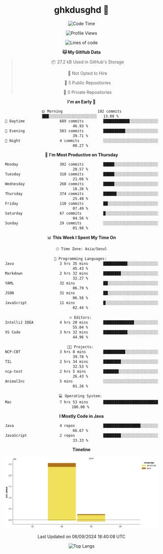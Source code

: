 
<div align="center">

# ghkdusghd 🚀
 
<!--START_SECTION:waka-->
![Code Time](http://img.shields.io/badge/Code%20Time-579%20hrs%2043%20mins-blue)

![Profile Views](http://img.shields.io/badge/Profile%20Views-162-blue)

![Lines of code](https://img.shields.io/badge/From%20Hello%20World%20I%27ve%20Written-2.8%20million%20lines%20of%20code-blue)

**🐱 My GitHub Data** 

> 📦 27.2 kB Used in GitHub's Storage 
 > 
> 🚫 Not Opted to Hire
 > 
> 📜 5 Public Repositories 
 > 
> 🔑 0 Private Repositories 
 > 
**I'm an Early 🐤** 

```text
🌞 Morning                192 commits         ███░░░░░░░░░░░░░░░░░░░░░░   13.08 % 
🌆 Daytime                689 commits         ████████████░░░░░░░░░░░░░   46.93 % 
🌃 Evening                583 commits         ██████████░░░░░░░░░░░░░░░   39.71 % 
🌙 Night                  4 commits           ░░░░░░░░░░░░░░░░░░░░░░░░░   00.27 % 
```
📅 **I'm Most Productive on Thursday** 

```text
Monday                   302 commits         █████░░░░░░░░░░░░░░░░░░░░   20.57 % 
Tuesday                  318 commits         █████░░░░░░░░░░░░░░░░░░░░   21.66 % 
Wednesday                268 commits         █████░░░░░░░░░░░░░░░░░░░░   18.26 % 
Thursday                 374 commits         ██████░░░░░░░░░░░░░░░░░░░   25.48 % 
Friday                   110 commits         ██░░░░░░░░░░░░░░░░░░░░░░░   07.49 % 
Saturday                 67 commits          █░░░░░░░░░░░░░░░░░░░░░░░░   04.56 % 
Sunday                   29 commits          ░░░░░░░░░░░░░░░░░░░░░░░░░   01.98 % 
```


📊 **This Week I Spent My Time On** 

```text
🕑︎ Time Zone: Asia/Seoul

💬 Programming Languages: 
Java                     3 hrs 35 mins       ███████████░░░░░░░░░░░░░░   45.43 % 
Markdown                 2 hrs 32 mins       ████████░░░░░░░░░░░░░░░░░   32.27 % 
YAML                     32 mins             ██░░░░░░░░░░░░░░░░░░░░░░░   06.79 % 
JSON                     31 mins             ██░░░░░░░░░░░░░░░░░░░░░░░   06.56 % 
JavaScript               11 mins             █░░░░░░░░░░░░░░░░░░░░░░░░   02.44 % 

🔥 Editors: 
IntelliJ IDEA            4 hrs 20 mins       ██████████████░░░░░░░░░░░   55.04 % 
VS Code                  3 hrs 32 mins       ███████████░░░░░░░░░░░░░░   44.96 % 

🐱‍💻 Projects: 
NCP-CBT                  3 hrs 8 mins        ██████████░░░░░░░░░░░░░░░   39.78 % 
TIL                      2 hrs 34 mins       ████████░░░░░░░░░░░░░░░░░   32.53 % 
ncp-test                 2 hrs 5 mins        ███████░░░░░░░░░░░░░░░░░░   26.43 % 
AnimalInc                5 mins              ░░░░░░░░░░░░░░░░░░░░░░░░░   01.26 % 

💻 Operating System: 
Mac                      7 hrs 53 mins       █████████████████████████   100.00 % 
```

**I Mostly Code in Java** 

```text
Java                     4 repos             █████████████████░░░░░░░░   66.67 % 
JavaScript               2 repos             ████████░░░░░░░░░░░░░░░░░   33.33 % 
```



**Timeline**

![Lines of Code chart](https://raw.githubusercontent.com/ghkdusghd/ghkdusghd/main/assets/bar_graph.png)


 Last Updated on 06/09/2024 18:40:08 UTC
<!--END_SECTION:waka-->


![Top Langs](https://github-readme-stats.vercel.app/api/top-langs/?username=ghkdusghd)



</div>
